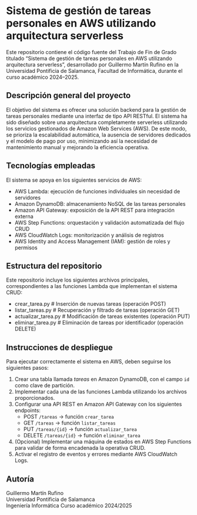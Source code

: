 # Sistema de gestión de tareas personales en AWS utilizando arquitectura serverless

Este repositorio contiene el código fuente del Trabajo de Fin de Grado titulado “Sistema de gestión de tareas personales en AWS utilizando arquitectura serverless”, desarrollado por Guillermo Martín Rufino en la Universidad Pontificia de Salamanca, Facultad de Informática, durante el curso académico 2024–2025.

## Descripción general del proyecto

El objetivo del sistema es ofrecer una solución backend para la gestión de tareas personales mediante una interfaz de tipo API RESTful. El sistema ha sido diseñado sobre una arquitectura completamente serverless utilizando los servicios gestionados de Amazon Web Services (AWS). De este modo, se prioriza la escalabilidad automática, la ausencia de servidores dedicados y el modelo de pago por uso, minimizando así la necesidad de mantenimiento manual y mejorando la eficiencia operativa.

## Tecnologías empleadas

El sistema se apoya en los siguientes servicios de AWS:

- AWS Lambda: ejecución de funciones individuales sin necesidad de servidores
- Amazon DynamoDB: almacenamiento NoSQL de las tareas personales
- Amazon API Gateway: exposición de la API REST para integración externa
- AWS Step Functions: orquestación y validación automatizada del flujo CRUD
- AWS CloudWatch Logs: monitorización y análisis de registros
- AWS Identity and Access Management (IAM): gestión de roles y permisos

## Estructura del repositorio

Este repositorio incluye los siguientes archivos principales, correspondientes a las funciones Lambda que implementan el sistema CRUD:

- crear_tarea.py # Inserción de nuevas tareas (operación POST)
- listar_tareas.py # Recuperación y filtrado de tareas (operación GET)
- actualizar_tarea.py # Modificación de tareas existentes (operación PUT)
- eliminar_tarea.py # Eliminación de tareas por identificador (operación DELETE)

## Instrucciones de despliegue

Para ejecutar correctamente el sistema en AWS, deben seguirse los siguientes pasos:

1. Crear una tabla llamada *tareas* en Amazon DynamoDB, con el campo `id` como clave de partición.
2. Implementar cada una de las funciones Lambda utilizando los archivos proporcionados.
3. Configurar una API REST en Amazon API Gateway con los siguientes endpoints:
   - POST `/tareas` → función `crear_tarea`
   - GET `/tareas` → función `listar_tareas`
   - PUT `/tareas/{id}` → función `actualizar_tarea`
   - DELETE `/tareas/{id}` → función `eliminar_tarea`
4. (Opcional) Implementar una máquina de estados en AWS Step Functions para validar de forma encadenada la operativa CRUD.
5. Activar el registro de eventos y errores mediante AWS CloudWatch Logs.

## Autoría

Guillermo Martín Rufino  
Universidad Pontificia de Salamanca  
Ingeniería Informática 
Curso académico 2024/2025
